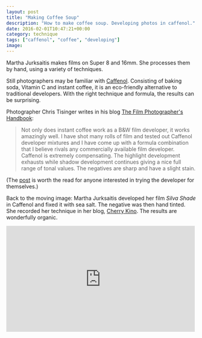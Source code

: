 ```yaml
---
layout: post
title: "Making Coffee Soup"
description: "How to make coffee soup. Developing photos in caffenol."
date: 2016-02-01T10:47:21+00:00
category: technique
tags: ["caffenol", "coffee", "developing"]
image:
---
```

Martha Jurksaitis makes films on Super 8 and 16mm. She processes them by hand, using a variety of techniques.

Still photographers may be familiar with [Caffenol](http://www.caffenol.org/). Consisting of baking soda, Vitamin C and instant coffee, it is an eco-friendly alternative to traditional developers. With the right technique and formula, the results can be surprising.

Photographer Chris Tisinger writes in his blog [The Film Photographer's Handbook](http://thefilmphotographershandbook.blogspot.co.uk/):

<blockquote>Not only does instant coffee work as a B&amp;W film developer, it works amazingly well. I have shot many rolls of film and tested out Caffenol developer mixtures and I have come up with a formula combination that I believe rivals any commercially available film developer. Caffenol is extremely compensating. The highlight development exhausts while shadow development continues giving a nice full range of tonal values. The negatives are sharp and have a slight stain.</blockquote>

(The [post](http://thefilmphotographershandbook.blogspot.co.uk/2014/03/caffenol-coolest-b-film-developer-youre.html) is worth the read for anyone interested in trying the developer for themselves.)

Back to the moving image: Martha Jurksaitis developed her film *Silva Shade* in Caffenol and fixed it with sea salt. The negative was then hand tinted. She recorded her technique in her blog, [Cherry Kino](http://cherrykino.blogspot.co.uk/2013/07/my-new-film-silva-shade.html). The results are wonderfully organic.

<iframe src="https://player.vimeo.com/video/69814260?title=0&byline=0&portrait=0" width="500" height="281" frameborder="0" webkitallowfullscreen mozallowfullscreen allowfullscreen></iframe>